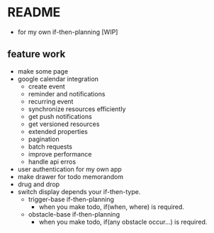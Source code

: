 # README
- for my own if-then-planning [WIP]

## feature work
- make some page
- google calendar integration
    - create event
    - reminder and notifications
    - recurring event
    - synchronize resources efficiently
    - get push notifications
    - get versioned resources
    - extended properties
    - pagination
    - batch requests
    - improve performance
    - handle api erros
- user authentication for my own app
- make drawer for todo memorandom
- drug and drop
- switch display depends your if-then-type.
    - trigger-base if-then-planning
        - when you make todo, if(when, where) is required.
    - obstacle-base if-then-planning
        - when you make todo, if(any obstacle occur...) is required.
